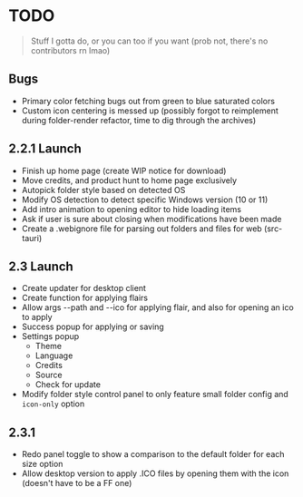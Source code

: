 # TODO

> Stuff I gotta do, or you can too if you want (prob not, there's no contributors rn lmao)

## Bugs

- Primary color fetching bugs out from green to blue saturated colors
- Custom icon centering is messed up (possibly forgot to reimplement during folder-render refactor, time to dig through the archives)

## 2.2.1 Launch

- Finish up home page (create WIP notice for download)
- Move credits, and product hunt to home page exclusively
- Autopick folder style based on detected OS
- Modify OS detection to detect specific Windows version (10 or 11)
- Add intro animation to opening editor to hide loading items
- Ask if user is sure about closing when modifications have been made
- Create a .webignore file for parsing out folders and files for web (src-tauri)

## 2.3 Launch

- Create updater for desktop client
- Create function for applying flairs
- Allow args --path and --ico for applying flair, and also for opening an ico to apply
- Success popup for applying or saving
- Settings popup
  - Theme
  - Language
  - Credits
  - Source
  - Check for update
- Modify folder style control panel to only feature small folder config and `icon-only` option

## 2.3.1

- Redo panel toggle to show a comparison to the default folder for each size option
- Allow desktop version to apply .ICO files by opening them with the icon (doesn't have to be a FF one)
